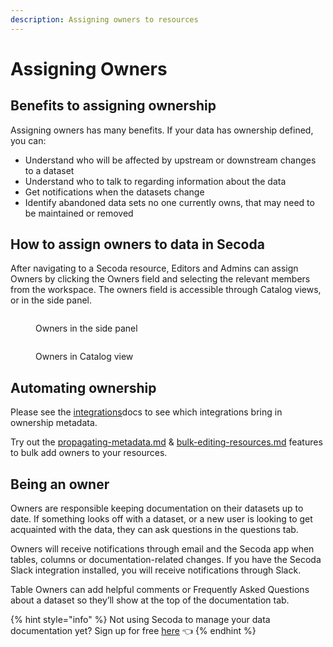 ```yaml
---
description: Assigning owners to resources
---
```


# Assigning Owners

## **Benefits to assigning ownership**

Assigning owners has many benefits. If your data has ownership defined, you can:

* Understand who will be affected by upstream or downstream changes to a dataset
* Understand who to talk to regarding information about the data
* Get notifications when the datasets change
* Identify abandoned data sets no one currently owns, that may need to be maintained or removed

## **How to assign owners to data in Secoda**

After navigating to a Secoda resource, Editors and Admins can assign Owners by clicking the Owners field and selecting the relevant members from the workspace. The owners field is accessible through Catalog views, or in the side panel.

<figure><img src="https://secoda-public-media-assets.s3.amazonaws.com/5a8db21c-599c-473e-a1a4-7b501f9bc74e.png" alt=""><figcaption><p>Owners in the side panel</p></figcaption></figure>

<figure><img src="https://secoda-public-media-assets.s3.amazonaws.com/52fcae71-1c83-4397-99ca-1c1e301fb55a.png" alt=""><figcaption><p>Owners in Catalog view</p></figcaption></figure>

## Automating ownership

Please see the [integrations](../integrations/ "mention")docs to see which integrations bring in ownership metadata.

Try out the [propagating-metadata.md](add-documentation/propagating-metadata.md "mention") & [bulk-editing-resources.md](add-documentation/bulk-editing-resources.md "mention") features to bulk add owners to your resources.

## Being an owner

Owners are responsible keeping documentation on their datasets up to date. If something looks off with a dataset, or a new user is looking to get acquainted with the data, they can ask questions in the questions tab.

Owners will receive notifications through email and the Secoda app when tables, columns or documentation-related changes. If you have the Secoda Slack integration installed, you will receive notifications through Slack.

Table Owners can add helpful comments or Frequently Asked Questions about a dataset so they’ll show at the top of the documentation tab.

{% hint style="info" %}
Not using Secoda to manage your data documentation yet? Sign up for free [here](http://app.secoda.co/) 👈
{% endhint %}
